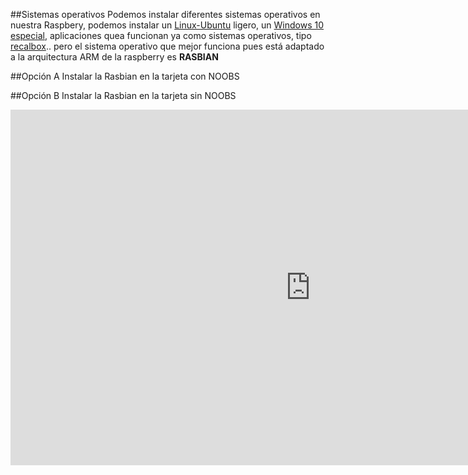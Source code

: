 ##Sistemas operativos
Podemos instalar diferentes sistemas operativos en nuestra Raspbery, podemos instalar un [Linux-Ubuntu](https://ubuntu-mate.org/raspberry-pi/) ligero, un [Windows 10 especial](https://developer.microsoft.com/en-us/windows/iot/getstarted), aplicaciones quea funcionan ya como sistemas operativos, tipo [recalbox](https://www.recalbox.com/).. pero el sistema operativo que mejor funciona pues está adaptado a la arquitectura ARM de la raspberry es **RASBIAN**  


##Opción A Instalar la Rasbian en la tarjeta con NOOBS

##Opción B Instalar la Rasbian en la tarjeta sin NOOBS

<iframe src="https://docs.google.com/presentation/d/e/2PACX-1vQoxDLLHMvB-mCQwm2en9cBgb1faamFG0YJIiFDFuNrGH8TuH8U-4zCDg_K9CkM4gFl-Wy6TxBNLg9j/embed?start=false&loop=false&delayms=3000" frameborder="0" width="960" height="569" allowfullscreen="true" mozallowfullscreen="true" webkitallowfullscreen="true"></iframe>



